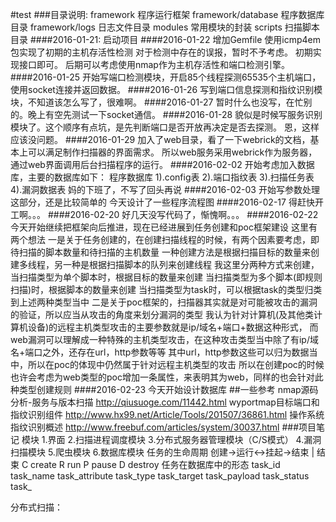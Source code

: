 #test
###目录说明:
framework			程序运行框架
framework/database	程序数据库目录
framework/logs		日志文件目录
modules				常用模块的封装
scripts				扫描脚本目录
####2016-01-21:
启动项目
####2016-01-22
增加Gemfile
使用icmp4em包实现了初期的主机存活性检测
对于检测中存在的误报，暂时不予考虑。
初期实现接口即可。
后期可以考虑使用nmap作为主机存活性和端口检测引擎。
####2016-01-25
开始写端口检测模块，开启85个线程探测65535个主机端口，使用socket连接并返回数据。
####2016-01-26
写到端口信息探测和指纹识别模块，不知道该怎么写了，很难啊。
####2016-01-27
暂时什么也没写，在忙别的。晚上有空先测试一下socket通信。
####2016-01-28
貌似是时候写服务识别模块了。这个顺序有点坑，是先判断端口是否开放再决定是否去探测。
恩，这样应该没问题。
####2016-01-29
加入了web目录，看了一下webrick的文档，基本上可以满足制作扫描器的界面需求。
所以web服务采用webrick作为服务器，通过web界面调用后台扫描程序的运行。
####2016-02-02
开始考虑加入数据库，主要的数据库如下：
程序数据库
1).config表
2).端口指纹表
3).扫描任务表
4).漏洞数据表
妈的下班了，不写了回头再说
####2016-02-03
开始写参数处理这部分，还是比较简单的
今天设计了一些程序流程图
####2016-02-17
得赶快开工啊。。。
####2016-02-20
好几天没写代码了，惭愧啊。。。
####2016-02-22
今天开始继续把框架向后推进，现在已经进展到任务创建和poc框架建设
这里有两个想法
一是关于任务创建的，在创建扫描线程的时候，有两个因素要考虑，即待扫描的脚本数量和待扫描的主机数量
一种创建方法是根据扫描目标的数量来创建多线程，另一种是根据扫描脚本的队列来创建线程
我这里分两种方式来创建，当扫描类型为单个脚本时，根据目标的数量来创建
当扫描类型为多个脚本(即规则扫描)时，根据脚本的数量来创建
当扫描类型为task时，可以根据task的类型归类到上述两种类型当中
二是关于poc框架的，扫描器其实就是对可能被攻击的漏洞的验证，所以应当从攻击的角度来划分漏洞的类型
我认为针对计算机(及其他类计算机设备)的远程主机类型攻击的主要参数就是ip/域名+端口+数据这种形式，
而web漏洞可以理解成一种特殊的主机类型攻击，在这种攻击类型当中除了有ip/域名+端口之外，还存在url，http参数等等
其中url，http参数这些可以归为数据当中，所以在poc的体现中仍然属于针对远程主机类型的攻击
所以在创建poc的时候也许会考虑为web类型的poc增加一条属性，来表明其为web，同样的也会针对此种类型创建规则
####2016-02-23
今天开始设计数据库
##一些参考
nmap源码分析-服务与版本扫描
http://qiusuoge.com/11442.html
wyportmap目标端口和指纹识别组件
http://www.hx99.net/Article/Tools/201507/36861.html
操作系统指纹识别概述
http://www.freebuf.com/articles/system/30037.html
###项目笔记
模块
1.界面
2.扫描进程调度模块
3.分布式服务器管理模块（C/S模式）
4.漏洞扫描模块
5.爬虫模块
6.数据库模块
任务的生命周期
创建->运行<->挂起->结束
        |
      结束
C create
R run
P pause
D destroy
任务在数据库中的形态
task_id
task_name
task_attribute
task_type
task_target
task_payload
task_status
task_

分布式扫描：
